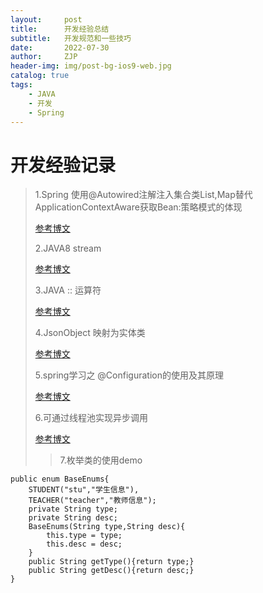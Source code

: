 ```yaml
---
layout:     post
title:      开发经验总结
subtitle:   开发规范和一些技巧
date:       2022-07-30
author:     ZJP
header-img: img/post-bg-ios9-web.jpg
catalog: true
tags:
    - JAVA
    - 开发
    - Spring
---
```



# 开发经验记录

>1.Spring 使用@Autowired注解注入集合类List,Map替代ApplicationContextAware获取Bean:策略模式的体现
>
>[参考博文](https://blog.csdn.net/meser88/article/details/116294154?spm=1001.2101.3001.6661.1&utm_medium=distribute.pc_relevant_t0.none-task-blog-2%7Edefault%7ECTRLIST%7Edefault-1-116294154-blog-115712336.pc_relevant_multi_platform_featuressortv2dupreplace&depth_1-utm_source=distribute.pc_relevant_t0.none-task-blog-2%7Edefault%7ECTRLIST%7Edefault-1-116294154-blog-115712336.pc_relevant_multi_platform_featuressortv2dupreplace&utm_relevant_index=1)
>
>2.JAVA8 stream 
>
>[参考博文](https://baijiahao.baidu.com/s?id=1736801008478569794&wfr=spider&for=pc)
>
>3.JAVA :: 运算符
>
>[参考博文](https://zhuanlan.zhihu.com/p/252280264)
>
>4.JsonObject 映射为实体类
>
>[参考博文](https://blog.csdn.net/qq_41643765/article/details/107656329)
>
>5.spring学习之 @Configuration的使用及其原理
>
>[参考博文](https://blog.csdn.net/yangyuessw/article/details/119390902)
>
>6.可通过线程池实现异步调用
>
>[参考博文](https://zhuanlan.zhihu.com/p/462544527)
>
>>7.枚举类的使用demo
 >
    public enum BaseEnums{
        STUDENT("stu","学生信息"),
        TEACHER("teacher","教师信息");
        private String type;
        private String desc;
        BaseEnums(String type,String desc){
            this.type = type;
            this.desc = desc;
        }
        public String getType(){return type;}
        public String getDesc(){return desc;} 
    }





